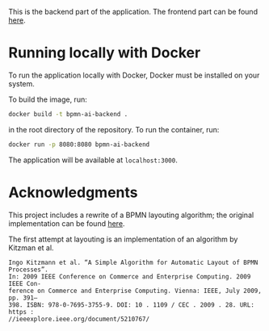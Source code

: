 This is the backend part of the application. The frontend part can be
found [here](https://github.com/Mateusz-Laczny/bpmn-ai-ui).

# Running locally with Docker

To run the application locally with Docker, Docker must be installed on your system.

To build the image, run:

```bash
docker build -t bpmn-ai-backend .
```

in the root directory of the repository.
To run the container, run:

```bash
docker run -p 8080:8080 bpmn-ai-backend
```

The application will be available at `localhost:3000`.

# Acknowledgments

This project includes a rewrite of a BPMN layouting algorithm; the original implementation can be
found [here](https://github.com/wojteklupin/bpmn-python-webapp).

The first attempt at layouting is an implementation of an algorithm by Kitzman et al.

```
Ingo Kitzmann et al. “A Simple Algorithm for Automatic Layout of BPMN Processes”.
In: 2009 IEEE Conference on Commerce and Enterprise Computing. 2009 IEEE Con-
ference on Commerce and Enterprise Computing. Vienna: IEEE, July 2009, pp. 391–
398. ISBN: 978-0-7695-3755-9. DOI: 10 . 1109 / CEC . 2009 . 28. URL: https :
//ieeexplore.ieee.org/document/5210767/
```
